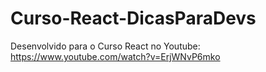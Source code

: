 # Curso-React-DicasParaDevs
 Desenvolvido para o Curso React no Youtube: https://www.youtube.com/watch?v=ErjWNvP6mko
